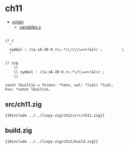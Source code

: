 # ch11

- [origin](https://www.buildyourownlisp.com/chapter11_variables)
  - [variables.c](https://github.com/orangeduck/BuildYourOwnLisp/blob/master/src/variables.c)

##

``` txt
// c
  "
  symbol : /[a-zA-Z0-9_+\\-*\\/\\\\=<>!&]+/ ;         \
  "

// zig
    \\
    \\ symbol : /[a-zA-Z0-9_+\-*\/\\=<>!&]+/ ;
    \\
```

``` zig
const lbuiltin = fn(env: *lenv, val: *lval) *lval;
Fun: *const lbuiltin,
```

## src/ch11.zig

``` zig
{{#include ../../lispy-zig/ch11/src/ch11.zig}}
```


## build.zig

``` zig
{{#include ../../lispy-zig/ch11/build.zig}}
```
